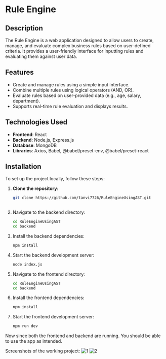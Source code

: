 # Rule Engine

## Description
The Rule Engine is a web application designed to allow users to create, manage, and evaluate complex business rules based on user-defined criteria. It provides a user-friendly interface for inputting rules and evaluating them against user data.

## Features
- Create and manage rules using a simple input interface.
- Combine multiple rules using logical operators (AND, OR).
- Evaluate rules based on user-provided data (e.g., age, salary, department).
- Supports real-time rule evaluation and displays results.

## Technologies Used
- **Frontend**: React
- **Backend**: Node.js, Express.js
- **Database**: MongoDB
- **Libraries**: Axios, Babel, @babel/preset-env, @babel/preset-react

## Installation

To set up the project locally, follow these steps:

1. **Clone the repository**:
   ```bash
   git clone https://github.com/tanvi7726/RuleEngineUsingAST.git
  

2. Navigate to the backend directory:
   ```bash
   cd RuleEngineUsingAST
   cd backend


3. Install the backend dependencies:
    ```bash
    npm install
    
4. Start the backend development server:
    ```bash
    node index.js

5. Navigate to the frontend directory:
   ```bash
   cd RuleEngineUsingAST
   cd backend

3. Install the frontend dependencies:
    ```bash
    npm install
    
4. Start the frontend development server:
    ```bash
    npm run dev
    
Now since both the frontend and backend are running. You should be able to use the app as intended.
    
Screenshots of the working project:
![1](https://github.com/user-attachments/assets/e25a4540-04ee-4564-b249-8ab19151f5ff)
![2](https://github.com/user-attachments/assets/59f5c0cb-2a62-4170-a772-821541dc8748)

